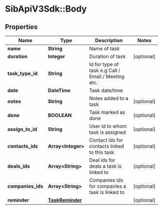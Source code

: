 # SibApiV3Sdk::Body

## Properties
Name | Type | Description | Notes
------------ | ------------- | ------------- | -------------
**name** | **String** | Name of task | 
**duration** | **Integer** | Duration of task | [optional] 
**task_type_id** | **String** | Id for type of task e.g Call / Email / Meeting etc. | 
**date** | **DateTime** | Task date/time | 
**notes** | **String** | Notes added to a task | [optional] 
**done** | **BOOLEAN** | Task marked as done | [optional] 
**assign_to_id** | **String** | User id to whom task is assigned | [optional] 
**contacts_ids** | **Array&lt;Integer&gt;** | Contact ids for contacts linked to this task | [optional] 
**deals_ids** | **Array&lt;String&gt;** | Deal ids for deals a task is linked to | [optional] 
**companies_ids** | **Array&lt;String&gt;** | Companies ids for companies a task is linked to | [optional] 
**reminder** | [**TaskReminder**](TaskReminder.md) |  | [optional] 


